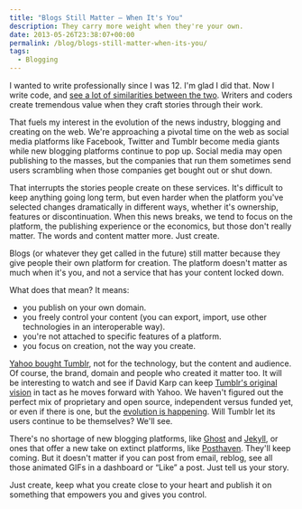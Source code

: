 ```yaml
---
title: "Blogs Still Matter – When It's You"
description: They carry more weight when they're your own.
date: 2013-05-26T23:38:07+00:00
permalink: /blog/blogs-still-matter-when-its-you/
tags:
  - Blogging
---
```


I wanted to write professionally since I was 12. I'm glad I did that. Now I write code, and [see a lot of similarities between the two](/blog/writing-stories-and-code/). Writers and coders create tremendous value when they craft stories through their work.

That fuels my interest in the evolution of the news industry, blogging and creating on the web. We're approaching a pivotal time on the web as social media platforms like Facebook, Twitter and Tumblr become media giants while new blogging platforms continue to pop up. Social media may open publishing to the masses, but the companies that run them sometimes send users scrambling when those companies get bought out or shut down.

That interrupts the stories people create on these services. It's difficult to keep anything going long term, but even harder when the platform you've selected changes dramatically in different ways, whether it's ownership, features or discontinuation. When this news breaks, we tend to focus on the platform, the publishing experience or the economics, but those don't really matter. The words and content matter more. Just create.

Blogs (or whatever they get called in the future) still matter because they give people their own platform for creation. The platform doesn't matter as much when it's you, and not a service that has your content locked down.

What does that mean? It means:

  * you publish on your own domain.
  * you freely control your content (you can export, import, use other technologies in an interoperable way).
  * you're not attached to specific features of a platform.
  * you focus on creation, not the way you create.

[Yahoo bought Tumblr](http://allthingsd.com/20130520/yahoos-mayer-and-new-york-mayor-bloomberg-announces-new-office-in-times-square/), not for the technology, but the content and audience. Of course, the brand, domain and people who created it matter too. It will be interesting to watch and see if David Karp can keep [Tumblr's original vision](http://www.marco.org/2013/05/20/one-person-product) in tact as he moves forward with Yahoo. We haven't figured out the perfect mix of proprietary and open source, independent versus funded yet, or even if there is one, but the [evolution is happening](http://ma.tt/2013/05/yahooblr/). Will Tumblr let its users continue to be themselves? We'll see.

There's no shortage of new blogging platforms, like [Ghost](http://tryghost.org/) and [Jekyll](http://jekyllrb.com/), or ones that offer a new take on extinct platforms, like [Posthaven](https://posthaven.com/). They'll keep coming. But it doesn't matter if you can post from email, reblog, see all those animated GIFs in a dashboard or &#8220;Like&#8221; a post. Just tell us your story.

Just create, keep what you create close to your heart and publish it on something that empowers you and gives you control.
